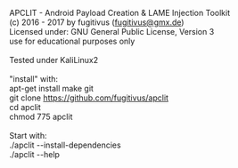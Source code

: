  APCLIT - Android Payload Creation & LAME Injection Toolkit  <br>
 (c) 2016 - 2017 by fugitivus (fugitivus@gmx.de)         <br>
 Licensed under: GNU General Public License, Version 3 <br>
 use for educational purposes only                <br>
<br>
Tested under KaliLinux2<br>
<br>
"install" with:<br>
apt-get install make git<br>
git clone https://github.com/fugitivus/apclit<br>
cd apclit<br>
chmod 775 apclit<br>
<br>
Start with:<br>
./apclit --install-dependencies<br>
./apclit --help<br>

